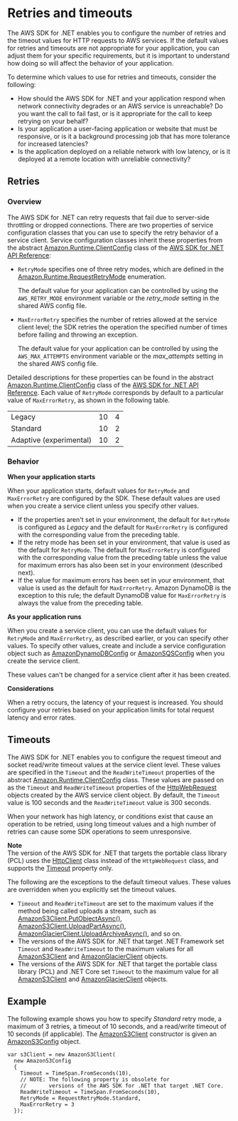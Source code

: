 # Retries and timeouts<a name="retries-timeouts"></a>

The AWS SDK for \.NET enables you to configure the number of retries and the timeout values for HTTP requests to AWS services\. If the default values for retries and timeouts are not appropriate for your application, you can adjust them for your specific requirements, but it is important to understand how doing so will affect the behavior of your application\.

To determine which values to use for retries and timeouts, consider the following:
+ How should the AWS SDK for \.NET and your application respond when network connectivity degrades or an AWS service is unreachable? Do you want the call to fail fast, or is it appropriate for the call to keep retrying on your behalf?
+ Is your application a user\-facing application or website that must be responsive, or is it a background processing job that has more tolerance for increased latencies?
+ Is the application deployed on a reliable network with low latency, or is it deployed at a remote location with unreliable connectivity?

## Retries<a name="retries"></a>

### Overview<a name="w4aac13c15c11b5"></a>

The AWS SDK for \.NET can retry requests that fail due to server\-side throttling or dropped connections\. There are two properties of service configuration classes that you can use to specify the retry behavior of a service client\. Service configuration classes inherit these properties from the abstract [Amazon\.Runtime\.ClientConfig](https://docs.aws.amazon.com/sdkfornet/v3/apidocs/items/Runtime/TClientConfig.html) class of the [AWS SDK for \.NET API Reference](https://docs.aws.amazon.com/sdkfornet/v3/apidocs/):
+ `RetryMode` specifies one of three retry modes, which are defined in the [Amazon\.Runtime\.RequestRetryMode](https://docs.aws.amazon.com/sdkfornet/v3/apidocs/items/Runtime/TRequestRetryMode.html) enumeration\.

  The default value for your application can be controlled by using the `AWS_RETRY_MODE` environment variable or the *retry\_mode* setting in the shared AWS config file\.
+ `MaxErrorRetry` specifies the number of retries allowed at the service client level; the SDK retries the operation the specified number of times before failing and throwing an exception\.

  The default value for your application can be controlled by using the `AWS_MAX_ATTEMPTS` environment variable or the *max\_attempts* setting in the shared AWS config file\.

Detailed descriptions for these properties can be found in the abstract [Amazon\.Runtime\.ClientConfig](https://docs.aws.amazon.com/sdkfornet/v3/apidocs/items/Runtime/TClientConfig.html) class of the [AWS SDK for \.NET API Reference](https://docs.aws.amazon.com/sdkfornet/v3/apidocs/)\. Each value of `RetryMode` corresponds by default to a particular value of `MaxErrorRetry`, as shown in the following table\.

|  |  |  | 
| --- |--- |--- |
| Legacy | 10 | 4 | 
| Standard | 10 | 2 | 
| Adaptive \(experimental\) | 10 | 2 | 

### Behavior<a name="w4aac13c15c11b9"></a>

**When your application starts**

When your application starts, default values for `RetryMode` and `MaxErrorRetry` are configured by the SDK\. These default values are used when you create a service client unless you specify other values\.
+ If the properties aren't set in your environment, the default for `RetryMode` is configured as *Legacy* and the default for `MaxErrorRetry` is configured with the corresponding value from the preceding table\.
+ If the retry mode has been set in your environment, that value is used as the default for `RetryMode`\. The default for `MaxErrorRetry` is configured with the corresponding value from the preceding table unless the value for maximum errors has also been set in your environment \(described next\)\.
+ If the value for maximum errors has been set in your environment, that value is used as the default for `MaxErrorRetry`\. Amazon DynamoDB is the exception to this rule; the default DynamoDB value for `MaxErrorRetry` is always the value from the preceding table\.

**As your application runs**

When you create a service client, you can use the default values for `RetryMode` and `MaxErrorRetry`, as described earlier, or you can specify other values\. To specify other values, create and include a service configuration object such as [AmazonDynamoDBConfig](https://docs.aws.amazon.com/sdkfornet/v3/apidocs/items/DynamoDBv2/TDynamoDBConfig.html) or [AmazonSQSConfig](https://docs.aws.amazon.com/sdkfornet/v3/apidocs/items/SQS/TSQSConfig.html) when you create the service client\.

These values can't be changed for a service client after it has been created\.

**Considerations**

When a retry occurs, the latency of your request is increased\. You should configure your retries based on your application limits for total request latency and error rates\.

## Timeouts<a name="timeouts"></a>

The AWS SDK for \.NET enables you to configure the request timeout and socket read/write timeout values at the service client level\. These values are specified in the `Timeout` and the `ReadWriteTimeout` properties of the abstract [Amazon\.Runtime\.ClientConfig](https://docs.aws.amazon.com/sdkfornet/v3/apidocs/items/Runtime/TClientConfig.html) class\. These values are passed on as the `Timeout` and `ReadWriteTimeout` properties of the [HttpWebRequest](https://docs.microsoft.com/en-us/dotnet/api/system.net.httpwebrequest) objects created by the AWS service client object\. By default, the `Timeout` value is 100 seconds and the `ReadWriteTimeout` value is 300 seconds\.

When your network has high latency, or conditions exist that cause an operation to be retried, using long timeout values and a high number of retries can cause some SDK operations to seem unresponsive\.

**Note**  
The version of the AWS SDK for \.NET that targets the portable class library \(PCL\) uses the [HttpClient](https://docs.microsoft.com/en-us/dotnet/api/system.net.http.httpclient) class instead of the `HttpWebRequest` class, and supports the [Timeout](https://docs.microsoft.com/en-us/dotnet/api/system.net.http.httpclient.timeout) property only\.

The following are the exceptions to the default timeout values\. These values are overridden when you explicitly set the timeout values\.
+ `Timeout` and `ReadWriteTimeout` are set to the maximum values if the method being called uploads a stream, such as [AmazonS3Client\.PutObjectAsync\(\)](https://docs.aws.amazon.com/sdkfornet/v3/apidocs/items/S3/MS3PutObjectAsyncPutObjectRequestCancellationToken.html), [AmazonS3Client\.UploadPartAsync\(\)](https://docs.aws.amazon.com/sdkfornet/v3/apidocs/items/S3/MS3UploadPartAsyncUploadPartRequestCancellationToken.html), [AmazonGlacierClient\.UploadArchiveAsync\(\)](https://docs.aws.amazon.com/sdkfornet/v3/apidocs/items/Glacier/MGlacierUploadArchiveAsyncUploadArchiveRequestCancellationToken.html), and so on\.
+ The versions of the AWS SDK for \.NET that target \.NET Framework set `Timeout` and `ReadWriteTimeout` to the maximum values for all [AmazonS3Client](https://docs.aws.amazon.com/sdkfornet/v3/apidocs/items/S3/TS3Client.html) and [AmazonGlacierClient](https://docs.aws.amazon.com/sdkfornet/v3/apidocs/items/Glacier/TGlacierClient.html) objects\.
+ The versions of the AWS SDK for \.NET that target the portable class library \(PCL\) and \.NET Core set `Timeout` to the maximum value for all [AmazonS3Client](https://docs.aws.amazon.com/sdkfornet/v3/apidocs/items/S3/TS3Client.html) and [AmazonGlacierClient](https://docs.aws.amazon.com/sdkfornet/v3/apidocs/items/Glacier/TGlacierClient.html) objects\.

## Example<a name="retries-timeouts-example"></a>

The following example shows you how to specify *Standard* retry mode, a maximum of 3 retries, a timeout of 10 seconds, and a read/write timeout of 10 seconds \(if applicable\)\. The [AmazonS3Client](https://docs.aws.amazon.com/sdkfornet/v3/apidocs/items/S3/TS3Client.html) constructor is given an [AmazonS3Config](https://docs.aws.amazon.com/sdkfornet/v3/apidocs/items/S3/TS3Config.html) object\.

```
var s3Client = new AmazonS3Client(
  new AmazonS3Config
  {
    Timeout = TimeSpan.FromSeconds(10),
    // NOTE: The following property is obsolete for
    //       versions of the AWS SDK for .NET that target .NET Core.
    ReadWriteTimeout = TimeSpan.FromSeconds(10),
    RetryMode = RequestRetryMode.Standard,
    MaxErrorRetry = 3
  });
```